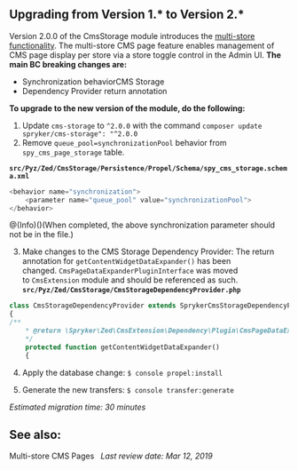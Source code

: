 ## Upgrading from Version 1.* to Version 2.*

Version 2.0.0 of the CmsStorage module introduces the [multi-store functionality](). The multi-store CMS page feature enables management of CMS page display per store via a store toggle control in the Admin UI.
**The main BC breaking changes are:**

* Synchronization behaviorCMS Storage 
* Dependency Provider return annotation

**To upgrade to the new version of the module, do the following:**
1. Update `cms-storage` to `^2.0.0` with the command `composer update spryker/cms-storage": "^2.0.0`
2. Remove `queue_pool=synchronizationPool` behavior from `spy_cms_page_storage` table.

**`src/Pyz/Zed/CmsStorage/Persistence/Propel/Schema/spy_cms_storage.schema.xml`**
```php
<behavior name="synchronization">
	<parameter name="queue_pool" value="synchronizationPool">
</behavior>
```
@(Info)()(When completed, the above synchronization parameter should not be in the file.)

3. Make changes to the CMS Storage Dependency Provider:
The return annotation for `getContentWidgetDataExpander()` has been changed. `CmsPageDataExpanderPluginInterface` was moved to `CmsExtension` module and should be referenced as such.
**`src/Pyz/Zed/CmsStorage/CmsStorageDependencyProvider.php`**

```php
class CmsStorageDependencyProvider extends SprykerCmsStorageDependencyProvider
{
/**
	* @return \Spryker\Zed\CmsExtension\Dependency\Plugin\CmsPageDataExpanderPluginInterface[]
	*/
	protected function getContentWidgetDataExpander()
	{
```

4. Apply the database change:
`$ console propel:install`

5. Generate the new transfers:
`$ console transfer:generate`

_Estimated migration time: 30 minutes_

## See also:
Multi-store CMS Pages
 
_Last review date: Mar 12, 2019_ <!-- by Alexander Veselov, Yuliia Boiko -->